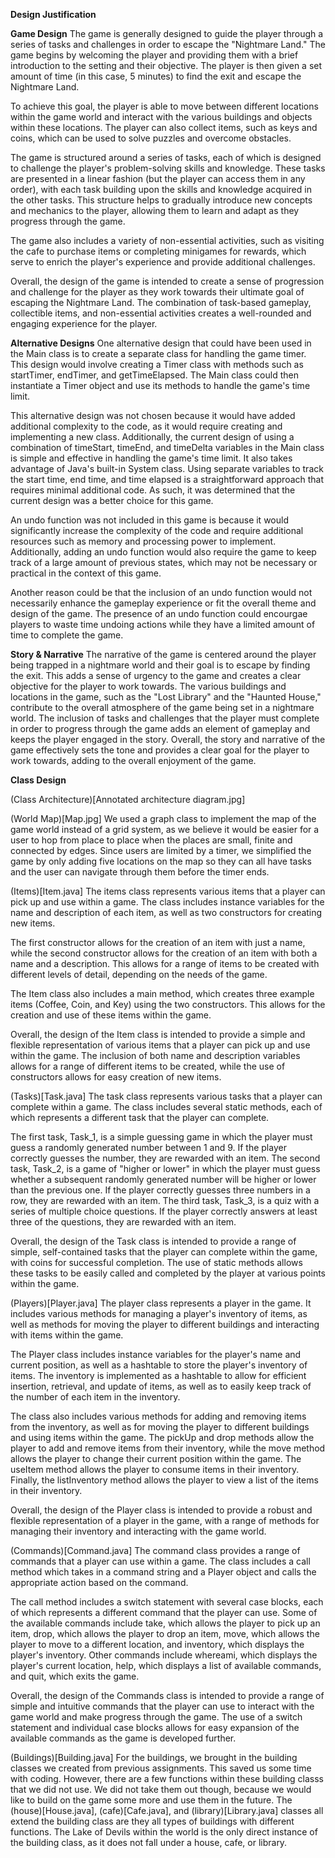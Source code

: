 **Design Justification**

**Game Design**
The game is generally designed to guide the player through a series of tasks and challenges in order to escape the "Nightmare Land." The game begins by welcoming the player and providing them with a brief introduction to the setting and their objective. The player is then given a set amount of time (in this case, 5 minutes) to find the exit and escape the Nightmare Land.

To achieve this goal, the player is able to move between different locations within the game world and interact with the various buildings and objects within these locations. The player can also collect items, such as keys and coins, which can be used to solve puzzles and overcome obstacles.

The game is structured around a series of tasks, each of which is designed to challenge the player's problem-solving skills and knowledge. These tasks are presented in a linear fashion (but the player can access them in any order), with each task building upon the skills and knowledge acquired in the other tasks. This structure helps to gradually introduce new concepts and mechanics to the player, allowing them to learn and adapt as they progress through the game.

The game also includes a variety of non-essential activities, such as visiting the cafe to purchase items or completing minigames for rewards, which serve to enrich the player's experience and provide additional challenges.

Overall, the design of the game is intended to create a sense of progression and challenge for the player as they work towards their ultimate goal of escaping the Nightmare Land. The combination of task-based gameplay, collectible items, and non-essential activities creates a well-rounded and engaging experience for the player.

**Alternative Designs**
One alternative design that could have been used in the Main class is to create a separate class for handling the game timer. This design would involve creating a Timer class with methods such as startTimer, endTimer, and getTimeElapsed. The Main class could then instantiate a Timer object and use its methods to handle the game's time limit.

This alternative design was not chosen because it would have added additional complexity to the code, as it would require creating and implementing a new class. Additionally, the current design of using a combination of timeStart, timeEnd, and timeDelta variables in the Main class is simple and effective in handling the game's time limit. It also takes advantage of Java's built-in System class. Using separate variables to track the start time, end time, and time elapsed is a straightforward approach that requires minimal additional code. As such, it was determined that the current design was a better choice for this game.

An undo function was not included in this game is because it would significantly increase the complexity of the code and require additional resources such as memory and processing power to implement. Additionally, adding an undo function would also require the game to keep track of a large amount of previous states, which may not be necessary or practical in the context of this game.

Another reason could be that the inclusion of an undo function would not necessarily enhance the gameplay experience or fit the overall theme and design of the game. The presence of an undo function could encourgae players to waste time undoing actions while they have a limited amount of time to complete the game.


**Story & Narrative**
The narrative of the game is centered around the player being trapped in a nightmare world and their goal is to escape by finding the exit. This adds a sense of urgency to the game and creates a clear objective for the player to work towards. The various buildings and locations in the game, such as the "Lost Library" and the "Haunted House," contribute to the overall atmosphere of the game being set in a nightmare world. The inclusion of tasks and challenges that the player must complete in order to progress through the game adds an element of gameplay and keeps the player engaged in the story. Overall, the story and narrative of the game effectively sets the tone and provides a clear goal for the player to work towards, adding to the overall enjoyment of the game.

**Class Design**

(Class Architecture)[Annotated architecture diagram.jpg]

(World Map)[Map.jpg]
We used a graph class to implement the map of the game world instead of a grid system, as we believe it would be easier for a user to hop from place to place when the places are small, finite and connected by edges.
Since users are limited by a timer, we simplified the game by only adding five locations on the map so they can all have tasks and the user can navigate through them before the timer ends.

(Items)[Item.java]
The items class represents various items that a player can pick up and use within a game. The class includes instance variables for the name and description of each item, as well as two constructors for creating new items.

The first constructor allows for the creation of an item with just a name, while the second constructor allows for the creation of an item with both a name and a description. This allows for a range of items to be created with different levels of detail, depending on the needs of the game.

The Item class also includes a main method, which creates three example items (Coffee, Coin, and Key) using the two constructors. This allows for the creation and use of these items within the game.

Overall, the design of the Item class is intended to provide a simple and flexible representation of various items that a player can pick up and use within the game. The inclusion of both name and description variables allows for a range of different items to be created, while the use of constructors allows for easy creation of new items.

(Tasks)[Task.java]
The task class represents various tasks that a player can complete within a game. The class includes several static methods, each of which represents a different task that the player can complete.

The first task, Task_1, is a simple guessing game in which the player must guess a randomly generated number between 1 and 9. If the player correctly guesses the number, they are rewarded with an item. The second task, Task_2, is a game of "higher or lower" in which the player must guess whether a subsequent randomly generated number will be higher or lower than the previous one. If the player correctly guesses three numbers in a row, they are rewarded with an item. The third task, Task_3, is a quiz with a series of multiple choice questions. If the player correctly answers at least three of the questions, they are rewarded with an item.

Overall, the design of the Task class is intended to provide a range of simple, self-contained tasks that the player can complete within the game, with coins for successful completion. The use of static methods allows these tasks to be easily called and completed by the player at various points within the game. 

(Players)[Player.java]
The player class represents a player in the game. It includes various methods for managing a player's inventory of items, as well as methods for moving the player to different buildings and interacting with items within the game.

The Player class includes instance variables for the player's name and current position, as well as a hashtable to store the player's inventory of items. The inventory is implemented as a hashtable to allow for efficient insertion, retrieval, and update of items, as well as to easily keep track of the number of each item in the inventory.

The class also includes various methods for adding and removing items from the inventory, as well as for moving the player to different buildings and using items within the game. The pickUp and drop methods allow the player to add and remove items from their inventory, while the move method allows the player to change their current position within the game. The useItem method allows the player to consume items in their inventory. Finally, the listInventory method allows the player to view a list of the items in their inventory.

Overall, the design of the Player class is intended to provide a robust and flexible representation of a player in the game, with a range of methods for managing their inventory and interacting with the game world.

(Commands)[Command.java]
The command class provides a range of commands that a player can use within a game. The class includes a call method which takes in a command string and a Player object and calls the appropriate action based on the command.

The call method includes a switch statement with several case blocks, each of which represents a different command that the player can use. Some of the available commands include take, which allows the player to pick up an item, drop, which allows the player to drop an item, move, which allows the player to move to a different location, and inventory, which displays the player's inventory. Other commands include whereami, which displays the player's current location, help, which displays a list of available commands, and quit, which exits the game.

Overall, the design of the Commands class is intended to provide a range of simple and intuitive commands that the player can use to interact with the game world and make progress through the game. The use of a switch statement and individual case blocks allows for easy expansion of the available commands as the game is developed further.


(Buildings)[Building.java]
For the buildings, we brought in the building classes we created from previous assignments. This saved us some time with coding. However, there are a few functions within these building classs that we did not use. We did not take them out though, because we would like to build on the game some more and use them in the future.
The (house)[House.java], (cafe)[Cafe.java], and (library)[Library.java] classes all extend the building class are they all types of buildings with different functions. The Lake of Devils within the world is the only direct instance of the building class, as it does not fall under a house, cafe, or library.

